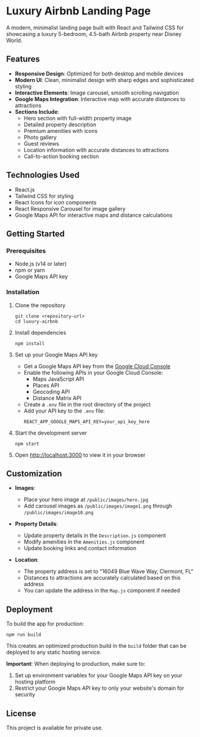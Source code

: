 # Luxury Airbnb Landing Page

A modern, minimalist landing page built with React and Tailwind CSS for showcasing a luxury 5-bedroom, 4.5-bath Airbnb property near Disney World.

## Features

- **Responsive Design**: Optimized for both desktop and mobile devices
- **Modern UI**: Clean, minimalist design with sharp edges and sophisticated styling
- **Interactive Elements**: Image carousel, smooth scrolling navigation
- **Google Maps Integration**: Interactive map with accurate distances to attractions
- **Sections Include**:
  - Hero section with full-width property image
  - Detailed property description
  - Premium amenities with icons
  - Photo gallery
  - Guest reviews
  - Location information with accurate distances to attractions
  - Call-to-action booking section

## Technologies Used

- React.js
- Tailwind CSS for styling
- React Icons for icon components
- React Responsive Carousel for image gallery
- Google Maps API for interactive maps and distance calculations

## Getting Started

### Prerequisites

- Node.js (v14 or later)
- npm or yarn
- Google Maps API key

### Installation

1. Clone the repository
   ```
   git clone <repository-url>
   cd luxury-airbnb
   ```

2. Install dependencies
   ```
   npm install
   ```

3. Set up your Google Maps API key
   - Get a Google Maps API key from the [Google Cloud Console](https://console.cloud.google.com/)
   - Enable the following APIs in your Google Cloud Console:
     - Maps JavaScript API
     - Places API
     - Geocoding API
     - Distance Matrix API
   - Create a `.env` file in the root directory of the project
   - Add your API key to the `.env` file:
     ```
     REACT_APP_GOOGLE_MAPS_API_KEY=your_api_key_here
     ```

4. Start the development server
   ```
   npm start
   ```

5. Open [http://localhost:3000](http://localhost:3000) to view it in your browser

## Customization

- **Images**: 
  - Place your hero image at `/public/images/hero.jpg`
  - Add carousel images as `/public/images/image1.png` through `/public/images/image10.png`

- **Property Details**:
  - Update property details in the `Description.js` component
  - Modify amenities in the `Amenities.js` component
  - Update booking links and contact information

- **Location**:
  - The property address is set to "16049 Blue Wave Way, Clermont, FL"
  - Distances to attractions are accurately calculated based on this address
  - You can update the address in the `Map.js` component if needed

## Deployment

To build the app for production:

```
npm run build
```

This creates an optimized production build in the `build` folder that can be deployed to any static hosting service.

**Important**: When deploying to production, make sure to:
1. Set up environment variables for your Google Maps API key on your hosting platform
2. Restrict your Google Maps API key to only your website's domain for security

## License

This project is available for private use.
